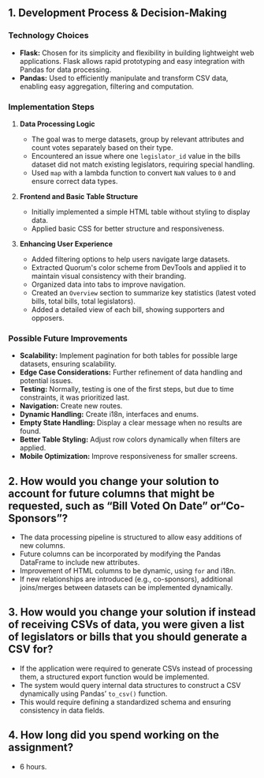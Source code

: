 ## 1. Development Process & Decision-Making

### Technology Choices
- **Flask:** Chosen for its simplicity and flexibility in building lightweight web applications. Flask allows rapid prototyping and easy integration with Pandas for data processing.
- **Pandas:** Used to efficiently manipulate and transform CSV data, enabling easy aggregation, filtering and computation.

### Implementation Steps
1. **Data Processing Logic**
   - The goal was to merge datasets, group by relevant attributes and count votes separately based on their type.
   - Encountered an issue where one `legislator_id` value in the bills dataset did not match existing legislators, requiring special handling.
   - Used `map` with a lambda function to convert `NaN` values to `0` and ensure correct data types.
   
2. **Frontend and Basic Table Structure**
   - Initially implemented a simple HTML table without styling to display data.
   - Applied basic CSS for better structure and responsiveness.

3. **Enhancing User Experience**
   - Added filtering options to help users navigate large datasets.
   - Extracted Quorum's color scheme from DevTools and applied it to maintain visual consistency with their branding.
   - Organized data into tabs to improve navigation.
   - Created an `Overview` section to summarize key statistics (latest voted bills, total bills, total legislators).
   - Added a detailed view of each bill, showing supporters and opposers.

### Possible Future Improvements
- **Scalability:** Implement pagination for both tables for possible large datasets, ensuring scalability.
- **Edge Case Considerations:** Further refinement of data handling and potential issues.
- **Testing:** Normally, testing is one of the first steps, but due to time constraints, it was prioritized last.
- **Navigation:** Create new routes.
- **Dynamic Handling:** Create i18n, interfaces and enums.
- **Empty State Handling:** Display a clear message when no results are found.
- **Better Table Styling:** Adjust row colors dynamically when filters are applied.
- **Mobile Optimization:** Improve responsiveness for smaller screens.

## 2. How would you change your solution to account for future columns that might be requested, such as “Bill Voted On Date” or“Co-Sponsors”?
- The data processing pipeline is structured to allow easy additions of new columns.
- Future columns can be incorporated by modifying the Pandas DataFrame to include new attributes.
- Improvement of HTML columns to be dynamic, using `for` and i18n.
- If new relationships are introduced (e.g., co-sponsors), additional joins/merges between datasets can be implemented dynamically.

## 3. How would you change your solution if instead of receiving CSVs of data, you were given a list of legislators or bills that you should generate a CSV for?
- If the application were required to generate CSVs instead of processing them, a structured export function would be implemented.
- The system would query internal data structures to construct a CSV dynamically using Pandas’ `to_csv()` function.
- This would require defining a standardized schema and ensuring consistency in data fields.

## 4. How long did you spend working on the assignment?
- 6 hours.